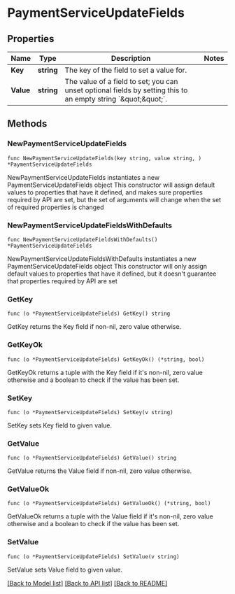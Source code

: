 # PaymentServiceUpdateFields

## Properties

Name | Type | Description | Notes
------------ | ------------- | ------------- | -------------
**Key** | **string** | The key of the field to set a value for. | 
**Value** | **string** | The value of a field to set; you can unset optional fields by setting this to an empty string &#x60;\&quot;\&quot;&#x60;. | 

## Methods

### NewPaymentServiceUpdateFields

`func NewPaymentServiceUpdateFields(key string, value string, ) *PaymentServiceUpdateFields`

NewPaymentServiceUpdateFields instantiates a new PaymentServiceUpdateFields object
This constructor will assign default values to properties that have it defined,
and makes sure properties required by API are set, but the set of arguments
will change when the set of required properties is changed

### NewPaymentServiceUpdateFieldsWithDefaults

`func NewPaymentServiceUpdateFieldsWithDefaults() *PaymentServiceUpdateFields`

NewPaymentServiceUpdateFieldsWithDefaults instantiates a new PaymentServiceUpdateFields object
This constructor will only assign default values to properties that have it defined,
but it doesn't guarantee that properties required by API are set

### GetKey

`func (o *PaymentServiceUpdateFields) GetKey() string`

GetKey returns the Key field if non-nil, zero value otherwise.

### GetKeyOk

`func (o *PaymentServiceUpdateFields) GetKeyOk() (*string, bool)`

GetKeyOk returns a tuple with the Key field if it's non-nil, zero value otherwise
and a boolean to check if the value has been set.

### SetKey

`func (o *PaymentServiceUpdateFields) SetKey(v string)`

SetKey sets Key field to given value.


### GetValue

`func (o *PaymentServiceUpdateFields) GetValue() string`

GetValue returns the Value field if non-nil, zero value otherwise.

### GetValueOk

`func (o *PaymentServiceUpdateFields) GetValueOk() (*string, bool)`

GetValueOk returns a tuple with the Value field if it's non-nil, zero value otherwise
and a boolean to check if the value has been set.

### SetValue

`func (o *PaymentServiceUpdateFields) SetValue(v string)`

SetValue sets Value field to given value.



[[Back to Model list]](../README.md#documentation-for-models) [[Back to API list]](../README.md#documentation-for-api-endpoints) [[Back to README]](../README.md)


